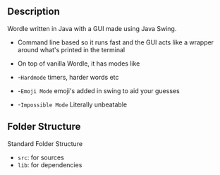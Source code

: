 ## Description

Wordle written in Java with a GUI made using Java Swing.
- Command line based so it runs fast and the GUI acts like a wrapper around what's printed in the terminal


- On top of vanilla Wordle, it has modes like
-   -`Hardmode` timers, harder words etc
-   -`Emoji Mode` emoji's added in swing to aid your guesses
-   -`Impossible Mode` Literally unbeatable

## Folder Structure

Standard Folder Structure

- `src`: for sources
- `lib`: for dependencies
